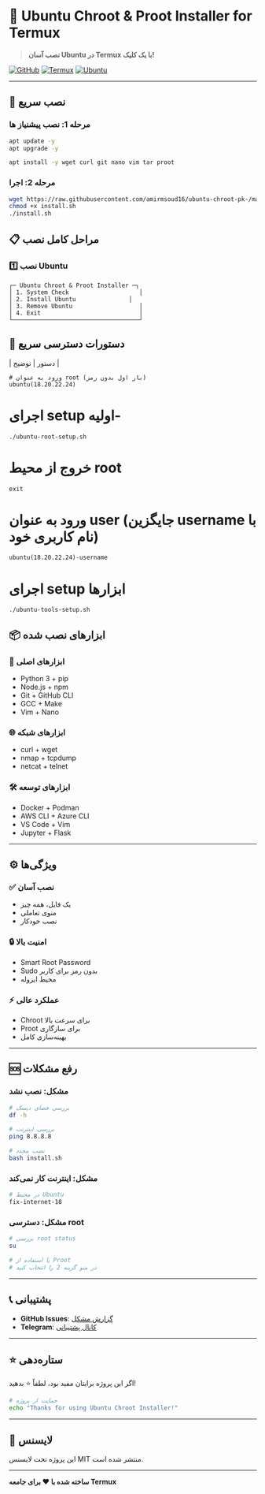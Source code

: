 # 🐧 Ubuntu Chroot & Proot Installer for Termux

> **نصب آسان Ubuntu در Termux با یک کلیک!**

[![GitHub](https://img.shields.io/badge/GitHub-Repository-blue?style=flat&logo=github)](https://github.com/amirmsoud16/ubuntu-chroot-pk-)
[![Termux](https://img.shields.io/badge/Termux-Compatible-green?style=flat&logo=android)](https://termux.dev/)
[![Ubuntu](https://img.shields.io/badge/Ubuntu-18.04%20%7C%2020.04%20%7C%2022.04%20%7C%2024.04-orange?style=flat&logo=ubuntu)](https://ubuntu.com/)

---

## 🚀 نصب سریع
### مرحله 1: نصب پیشنیاز ها 
```bash
apt update -y
apt upgrade -y
```

```bash
apt install -y wget curl git nano vim tar proot
```
### مرحله 2: اجرا 
```bash
wget https://raw.githubusercontent.com/amirmsoud16/ubuntu-chroot-pk-/main/install.sh
chmod +x install.sh
./install.sh
```

## 📋 مراحل کامل نصب

### 1️⃣ **نصب Ubuntu**

```
┌─ Ubuntu Chroot & Proot Installer ─┐
│ 1. System Check                    │
│ 2. Install Ubuntu               │
│ 3. Remove Ubuntu                   │
│ 4. Exit                            │
└────────────────────────────────────┘
```
## 🎯 دستورات دسترسی سریع

| دستور | توضیح |
```
# ورود به عنوان root (بار اول بدون رمز)
ubuntu(18.20.22.24)
```
# اجرای setup اولیه-
```
./ubuntu-root-setup.sh
```
# خروج از محیط root
```
exit
```
# ورود به عنوان user (جایگزین username با نام کاربری خود)
```
ubuntu(18.20.22.24)-username
```
# اجرای setup ابزارها
```
./ubuntu-tools-setup.sh
```
## 📦 ابزارهای نصب شده

### 🔧 **ابزارهای اصلی**
- Python 3 + pip
- Node.js + npm
- Git + GitHub CLI
- GCC + Make
- Vim + Nano

### 🌐 **ابزارهای شبکه**
- curl + wget
- nmap + tcpdump
- netcat + telnet

### 🛠️ **ابزارهای توسعه**
- Docker + Podman
- AWS CLI + Azure CLI
- VS Code + Vim
- Jupyter + Flask

---

## ⚙️ ویژگی‌ها

### ✅ **نصب آسان**
- یک فایل، همه چیز
- منوی تعاملی
- نصب خودکار

### 🔒 **امنیت بالا**
- Smart Root Password
- Sudo بدون رمز برای کاربر
- محیط ایزوله

### ⚡ **عملکرد عالی**
- Chroot برای سرعت بالا
- Proot برای سازگاری
- بهینه‌سازی کامل

---

## 🆘 رفع مشکلات

### **مشکل: نصب نشد**
```bash
# بررسی فضای دیسک
df -h

# بررسی اینترنت
ping 8.8.8.8

# نصب مجدد
bash install.sh
```

### **مشکل: اینترنت کار نمی‌کند**
```bash
# در محیط Ubuntu
fix-internet-18
```

### **مشکل: دسترسی root**
```bash
# بررسی root status
su

# یا استفاده از Proot
# در منو گزینه 2 را انتخاب کنید
```

---

## 📞 پشتیبانی

- **GitHub Issues**: [گزارش مشکل](https://github.com/amirmsoud16/ubuntu-chroot-pk-/issues)
- **Telegram**: [کانال پشتیبانی](https://t.me/ubuntu_chroot_support)

---

## ⭐ ستاره‌دهی

اگر این پروژه برایتان مفید بود، لطفاً ⭐ بدهید!

```bash
# حمایت از پروژه
echo "Thanks for using Ubuntu Chroot Installer!"
```

---

## 📄 لایسنس

این پروژه تحت لایسنس MIT منتشر شده است.

---

**ساخته شده با ❤️ برای جامعه Termux** 
